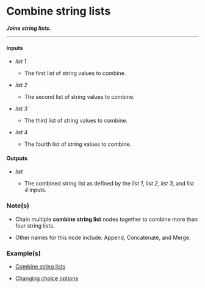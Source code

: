 # Combine string lists

**_Joins string lists._**

---


#### Inputs

* _list 1_

  * The first list of string values to combine.

* _list 2_

  * The second list of string values to combine.

* _list 3_

  * The third list of string values to combine.

* _list 4_

  * The fourth list of string values to combine.


#### Outputs

* _list_

  * The combined string list as defined by the _list 1_, _list 2_, _list 3_, and _list 4_ inputs.


### Note(s)

* Chain multiple **combine string list** nodes together to combine more than four string lists.

* Other names for this node include: Append, Concatenate, and Merge.


### Example(s)

* <a href="https://creator.trimble.com/graph?assetURI=whp:f7164212-6883-4e5b-8d27-020d7ab56a4a&version=latest" target="_blank">Combine string lists</a>

* <a href="https://creator.trimble.com/graph?assetURI=whp:c7dc99f1-334b-47ae-9622-fb38812db203&version=latest" target="_blank">Changing choice options</a>